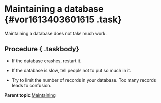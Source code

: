 # Maintaining a database {#vor1613403601615 .task}

Maintaining a database does not take much work.

## Procedure { .taskbody}

-   If the database crashes, restart it.

-   If the database is slow, tell people not to put so much in it.

-   Try to limit the number of records in your database. Too many records leads to confusion.


**Parent topic:**[Maintaining](hax1613403601447.md)

